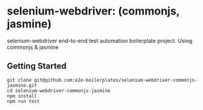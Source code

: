 # selenium-webdriver: (commonjs, jasmine)
selenium-webdriver end-to-end test automation boilerplate project. Using commonjs &amp; jasmine

## Getting Started

    git clone git@github.com:e2e-boilerplates/selenium-webdriver-commonjs-jasmine.git
    cd selenium-webdriver-commonjs-jasmine
    npm install
    npm run test
